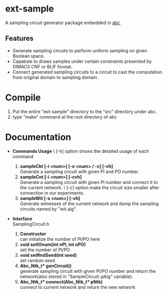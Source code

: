 # ext-sample
A sampling circuit generator package embedded in [abc](https://github.com/berkeley-abc/abc).
## Features
- Generate sampling circuits to perform uniform sampling on given Boolean space.
- Capabale to draws samples under certain constraints presented by DIMACS CNF or BLIF format.
- Connect generated sampling circuits to a circuit to cast the computation from original domain to sampling domain.

# Compile
1. Put the entire "ext-sample" directory to the "src" directory under abc.
2. type "make" command at the root directory of abc

# Documentation
- **Commands Usage**  \\
  \[-h] option shows the detailed usage of each command
  1. **sampleCkt \[-i \<num>] \[-o \<num> / -c] \[-vh]**  
    Generate a sampling circuit with given PI and PO number.
  2. **sampleCnt \[-i \<num>] \[-cvh]**  
    Generate a sampling circuit with given PI number and connect it to the current network. \\
    \[-c] option make the circuit size smaller after connection in our experiments.
  3. **sampleWit \[-s \<num>] \[-vh]**  
    Generate witnesses of the current network and dump the sampling circuits named by "wit<num>.aig".

- **Interface**    
  SamplingCircuit.h
  1. **Constructor**  
    can initialize the number of PI/PO here
  2. **void setIOnum(int nPI, int nPO)**  
    set the number of PI/PO
  3. **void setRndSeed(int seed)**  
    set random seed
  4. **Abc_Ntk_t\* genCircuit()**  
    generate sampling circuit with given PI/PO number and return the network(also stored in "SampleCircuit::pAig" variable).
  5. **Abc_Ntk_t\* connect(Abc_Ntk_t\* pNtk)**  
    connect to current network and return the new network
